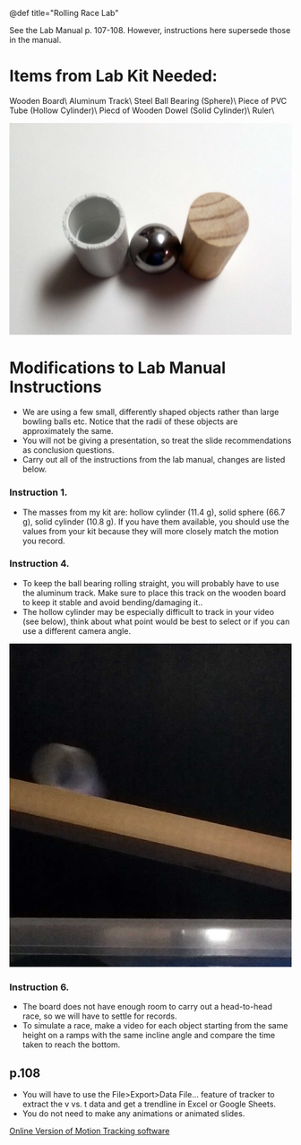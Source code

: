 @def title="Rolling Race Lab"

See the Lab Manual p. 107-108. However, instructions here supersede those in the manual.

# Items from Lab Kit Needed:

Wooden Board\\
Aluminum Track\\
Steel Ball Bearing (Sphere)\\
Piece of PVC Tube (Hollow Cylinder)\\
Piecd of Wooden Dowel (Solid Cylinder)\\
Ruler\\

![Rolling Objects](/assets/objects_A_small.jpg)

# Modifications to Lab Manual Instructions

* We are using a few small, differently shaped objects rather than large bowling balls etc. Notice that the radii of these objects are approximately the same.
* You will not be giving a presentation, so treat the slide recommendations as conclusion questions.
* Carry out all of the instructions from the lab manual, changes are listed below.

### Instruction 1.
* The masses from my kit are: hollow cylinder (11.4 g), solid sphere (66.7 g), solid cylinder (10.8 g). If you have them available, you should use the values from your kit because they will more closely match the motion you record.

### Instruction 4.
* To keep the ball bearing rolling straight, you will probably have to use the aluminum track. Make sure to place this track on the wooden board to keep it stable and avoid bending/damaging it..
* The hollow cylinder may be especially difficult to track in your video (see below), think about what point would be best to select or if you can use a different camera angle.

![Rolling Cylinder](/assets/cylinder_rolling_frozen.jpg)

### Instruction 6.
* The board does not have enough room to carry out a head-to-head race, so we will have to settle for records.
* To simulate a race, make a video for each object starting from the same height on a ramps with the same incline angle and compare the time taken to reach the bottom.

## p.108

* You will have to use the File>Export>Data File... feature of tracker to extract the v vs. t data and get a trendline in Excel or Google Sheets.
* You do not need to make any animations or animated slides.

[Online Version of Motion Tracking software](https://tracker.physlets.org/trackerJS/)